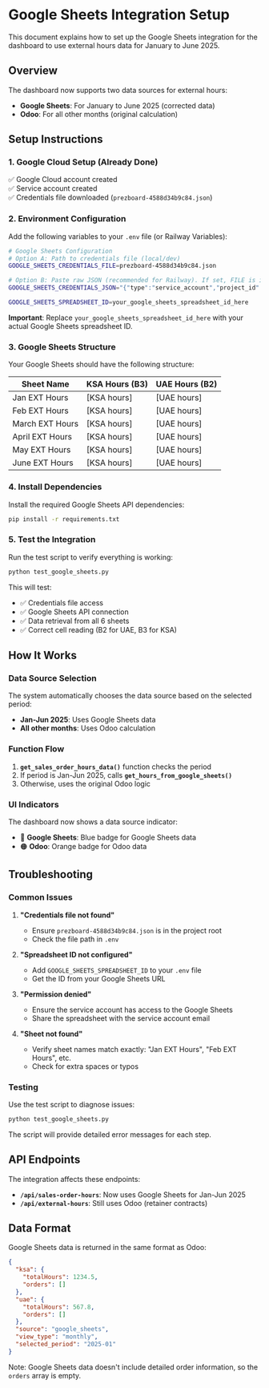 # Google Sheets Integration Setup

This document explains how to set up the Google Sheets integration for the dashboard to use external hours data for January to June 2025.

## Overview

The dashboard now supports two data sources for external hours:
- **Google Sheets**: For January to June 2025 (corrected data)
- **Odoo**: For all other months (original calculation)

## Setup Instructions

### 1. Google Cloud Setup (Already Done)

✅ Google Cloud account created  
✅ Service account created  
✅ Credentials file downloaded (`prezboard-4588d34b9c84.json`)

### 2. Environment Configuration

Add the following variables to your `.env` file (or Railway Variables):

```bash
# Google Sheets Configuration
# Option A: Path to credentials file (local/dev)
GOOGLE_SHEETS_CREDENTIALS_FILE=prezboard-4588d34b9c84.json

# Option B: Paste raw JSON (recommended for Railway). If set, FILE is ignored
GOOGLE_SHEETS_CREDENTIALS_JSON="{"type":"service_account","project_id":"..."}"

GOOGLE_SHEETS_SPREADSHEET_ID=your_google_sheets_spreadsheet_id_here
```

**Important**: Replace `your_google_sheets_spreadsheet_id_here` with your actual Google Sheets spreadsheet ID.

### 3. Google Sheets Structure

Your Google Sheets should have the following structure:

| Sheet Name | KSA Hours (B3) | UAE Hours (B2) |
|------------|----------------|----------------|
| Jan EXT Hours | [KSA hours] | [UAE hours] |
| Feb EXT Hours | [KSA hours] | [UAE hours] |
| March EXT Hours | [KSA hours] | [UAE hours] |
| April EXT Hours | [KSA hours] | [UAE hours] |
| May EXT Hours | [KSA hours] | [UAE hours] |
| June EXT Hours | [KSA hours] | [UAE hours] |

### 4. Install Dependencies

Install the required Google Sheets API dependencies:

```bash
pip install -r requirements.txt
```

### 5. Test the Integration

Run the test script to verify everything is working:

```bash
python test_google_sheets.py
```

This will test:
- ✅ Credentials file access
- ✅ Google Sheets API connection
- ✅ Data retrieval from all 6 sheets
- ✅ Correct cell reading (B2 for UAE, B3 for KSA)

## How It Works

### Data Source Selection

The system automatically chooses the data source based on the selected period:

- **Jan-Jun 2025**: Uses Google Sheets data
- **All other months**: Uses Odoo calculation

### Function Flow

1. **`get_sales_order_hours_data()`** function checks the period
2. If period is Jan-Jun 2025, calls **`get_hours_from_google_sheets()`**
3. Otherwise, uses the original Odoo logic

### UI Indicators

The dashboard now shows a data source indicator:
- 🔵 **Google Sheets**: Blue badge for Google Sheets data
- 🟠 **Odoo**: Orange badge for Odoo data

## Troubleshooting

### Common Issues

1. **"Credentials file not found"**
   - Ensure `prezboard-4588d34b9c84.json` is in the project root
   - Check the file path in `.env`

2. **"Spreadsheet ID not configured"**
   - Add `GOOGLE_SHEETS_SPREADSHEET_ID` to your `.env` file
   - Get the ID from your Google Sheets URL

3. **"Permission denied"**
   - Ensure the service account has access to the Google Sheets
   - Share the spreadsheet with the service account email

4. **"Sheet not found"**
   - Verify sheet names match exactly: "Jan EXT Hours", "Feb EXT Hours", etc.
   - Check for extra spaces or typos

### Testing

Use the test script to diagnose issues:

```bash
python test_google_sheets.py
```

The script will provide detailed error messages for each step.

## API Endpoints

The integration affects these endpoints:

- **`/api/sales-order-hours`**: Now uses Google Sheets for Jan-Jun 2025
- **`/api/external-hours`**: Still uses Odoo (retainer contracts)

## Data Format

Google Sheets data is returned in the same format as Odoo:

```json
{
  "ksa": {
    "totalHours": 1234.5,
    "orders": []
  },
  "uae": {
    "totalHours": 567.8,
    "orders": []
  },
  "source": "google_sheets",
  "view_type": "monthly",
  "selected_period": "2025-01"
}
```

Note: Google Sheets data doesn't include detailed order information, so the `orders` array is empty.

